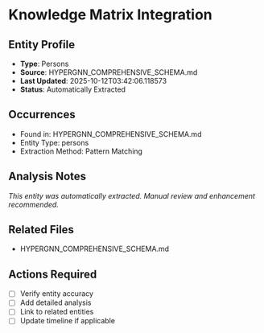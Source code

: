 # Knowledge Matrix Integration

## Entity Profile
- **Type**: Persons
- **Source**: HYPERGNN_COMPREHENSIVE_SCHEMA.md
- **Last Updated**: 2025-10-12T03:42:06.118573
- **Status**: Automatically Extracted

## Occurrences
- Found in: HYPERGNN_COMPREHENSIVE_SCHEMA.md
- Entity Type: persons
- Extraction Method: Pattern Matching

## Analysis Notes
*This entity was automatically extracted. Manual review and enhancement recommended.*

## Related Files
- HYPERGNN_COMPREHENSIVE_SCHEMA.md

## Actions Required
- [ ] Verify entity accuracy
- [ ] Add detailed analysis
- [ ] Link to related entities
- [ ] Update timeline if applicable
